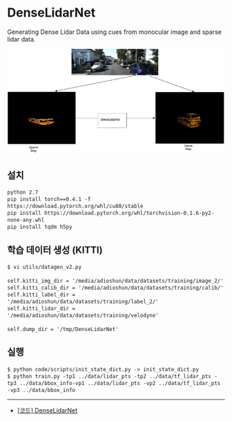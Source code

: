 # DenseLidarNet

Generating Dense Lidar Data using cues from monocular image and sparse lidar data.

![](https://github.com/345ishaan/DenseLidarNet/raw/master/imgs/1.png)



## 설치 

```
python 2.7
pip install torch==0.4.1 -f https://download.pytorch.org/whl/cu80/stable
pip install https://download.pytorch.org/whl/torchvision-0.1.6-py2-none-any.whl
pip install tqdm h5py
```

## 학습 데이터 생성 (KITTI)

```
$ vi utils/datagen_v2.py

self.kitti_img_dir = '/media/adioshun/data/datasets/training/image_2/'
self.kitti_calib_dir = '/media/adioshun/data/datasets/training/calib/'
self.kitti_label_dir = '/media/adioshun/data/datasets/training/label_2/'
self.kitti_lidar_dir = '/media/adioshun/data/datasets/training/velodyne'

self.dump_dir = '/tmp/DenseLidarNet'
```


## 실행 
```
$ python code/scripts/init_state_dict.py -> init_state_dict.py
$ python train.py -tp1 ../data/lidar_pts -tp2 ../data/tf_lidar_pts -tp3 ../data/bbox_info-vp1 ../data/lidar_pts -vp2 ../data/tf_lidar_pts -vp3 ../data/bbox_info
```

---

- [[코드] DenseLidarNet](https://github.com/345ishaan/DenseLidarNet)